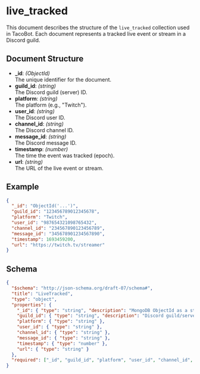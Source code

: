 # live_tracked

This document describes the structure of the `live_tracked` collection used in TacoBot. Each document represents a tracked live event or stream in a Discord guild.

## Document Structure

- **_id**: *(ObjectId)*  
  The unique identifier for the document.
- **guild_id**: *(string)*  
  The Discord guild (server) ID.
- **platform**: *(string)*  
  The platform (e.g., "Twitch").
- **user_id**: *(string)*  
  The Discord user ID.
- **channel_id**: *(string)*  
  The Discord channel ID.
- **message_id**: *(string)*  
  The Discord message ID.
- **timestamp**: *(number)*  
  The time the event was tracked (epoch).
- **url**: *(string)*  
  The URL of the live event or stream.

## Example

```json
{
  "_id": "ObjectId('...')",
  "guild_id": "123456789012345678",
  "platform": "Twitch",
  "user_id": "987654321098765432",
  "channel_id": "234567890123456789",
  "message_id": "345678901234567890",
  "timestamp": 1693459200,
  "url": "https://twitch.tv/streamer"
}
```

## Schema

```json
{
  "$schema": "http://json-schema.org/draft-07/schema#",
  "title": "LiveTracked",
  "type": "object",
  "properties": {
    "_id": { "type": "string", "description": "MongoDB ObjectId as a string" },
    "guild_id": { "type": "string", "description": "Discord guild/server ID" },
    "platform": { "type": "string" },
    "user_id": { "type": "string" },
    "channel_id": { "type": "string" },
    "message_id": { "type": "string" },
    "timestamp": { "type": "number" },
    "url": { "type": "string" }
  },
  "required": ["_id", "guild_id", "platform", "user_id", "channel_id", "message_id", "timestamp", "url"]
}
```
